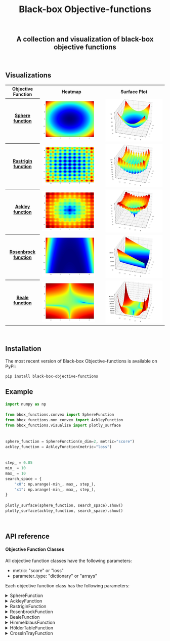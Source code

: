 <H1 align="center">
    Black-box Objective-functions
</H1>

<br>

<H2 align="center">
    A collection and visualization of black-box objective functions
</H2>


<br>

## Visualizations

<table style="width:100%">
  <tr>
    <th> <b>Objective Function</b> </th>
    <th> <b>Heatmap</b> </th> 
    <th> <b>Surface Plot</b> </th>
  </tr>
  <tr>
    <th> <ins>Sphere function</ins> <br><br>  </th>
    <td> <img src="./doc/images/sphere_function_heatmap.jpg" width="90%"> </td>
    <td> <img src="./doc/images/sphere_function_surface.jpg" width="100%"> </td>
  </tr>
  <tr>
    <th> <ins>Rastrigin function</ins> <br><br> </th>
    <td> <img src="./doc/images/rastrigin_function_heatmap.jpg" width="90%"> </td>
    <td> <img src="./doc/images/rastrigin_function_surface.jpg" width="100%"> </td>
  </tr>
  <tr>
    <th> <ins>Ackley function</ins> <br><br> </th>
    <td> <img src="./doc/images/ackley_function_heatmap.jpg" width="90%"> </td>
    <td> <img src="./doc/images/ackley_function_surface.jpg" width="100%"> </td>
  </tr>
  <tr>
    <th> <ins>Rosenbrock function</ins> <br><br> </th>
    <td> <img src="./doc/images/rosenbrock_function_heatmap.jpg" width="90%"> </td>
    <td> <img src="./doc/images/rosenbrock_function_surface.jpg" width="100%"> </td>
  </tr>
  <tr>
    <th> <ins>Beale function</ins> <br><br> </th>
    <td> <img src="./doc/images/beale_function_heatmap.jpg" width="90%"> </td>
    <td> <img src="./doc/images/beale_function_surface.jpg" width="100%"> </td>
  </tr>
</table>




<br>

## Installation

The most recent version of Black-box Objective-functions is available on PyPi:

```console
pip install black-box-objective-functions
```

## Example
```python
import numpy as np

from bbox_functions.convex import SphereFunction
from bbox_functions.non_convex import AckleyFunction
from bbox_functions.visualize import plotly_surface


sphere_function = SphereFunction(n_dim=2, metric="score")
ackley_function = AckleyFunction(metric="loss")


step_ = 0.05
min_ = 10
max_ = 10
search_space = {
    "x0": np.arange(-min_, max_, step_),
    "x1": np.arange(-min_, max_, step_),
}

plotly_surface(sphere_function, search_space).show()
plotly_surface(ackley_function, search_space).show()
```


<br>

## API reference

#### Objective Function Classes

All objective function classes have the following parameters:
- metric: "score" or "loss"
- parameter_type: "dictionary" or "arrays"

Each objective function class has the following parameters:

<details>
<summary>SphereFunction</summary>
    
- A = 1
    
</details>

<details>
<summary>AckleyFunction</summary>
    
- A = 20
- B = 2 * pi
    
</details>

<details>
<summary>RastriginFunction</summary>
    
- A = 10
- B = 2 * pi
    
</details>

<details>
<summary>RosenbrockFunction</summary>
    
- A = 1
- B = 100
    
</details>

<details>
<summary>BealeFunction</summary>
    
- A = 1.5
- B = 2.25
- C = 2.652
    
</details>

<details>
<summary>HimmelblausFunction</summary>
    
- A = -11
- B = -7
    
</details>

<details>
<summary>HölderTableFunction</summary>
    
- A = 10
- B = 1
    
</details>

<details>
<summary>CrossInTrayFunction</summary>
    
- A = -0.0001
- B = 100
- 
</details>





